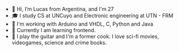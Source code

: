 - 👋 Hi, I’m Lucas from Argentina, and I'm 27
- 🎓 I study CS at UNCuyo and Electronic engineering at UTN - FRM
- 🧠 I'm working with Arduino and VHDL, C, Python and Java
- 👀 Currently I am learning frontend.
- 🎸 I play the guitar and I'm a former cook. I love sci-fi movies, videogames, science and crime books.
